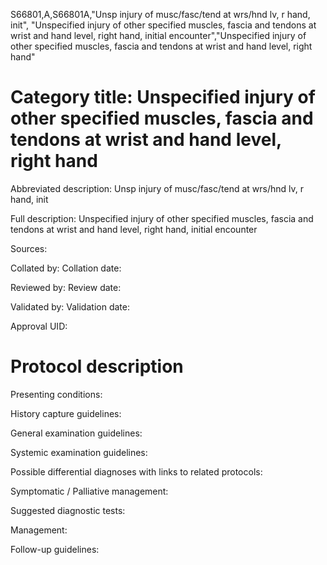 S66801,A,S66801A,"Unsp injury of musc/fasc/tend at wrs/hnd lv, r hand, init", "Unspecified injury of other specified muscles, fascia and tendons at wrist and hand level, right hand, initial encounter","Unspecified injury of other specified muscles, fascia and tendons at wrist and hand level, right hand"
# Category title: Unspecified injury of other specified muscles, fascia and tendons at wrist and hand level, right hand

Abbreviated description: Unsp injury of musc/fasc/tend at wrs/hnd lv, r hand, init

Full description: Unspecified injury of other specified muscles, fascia and tendons at wrist and hand level, right hand, initial encounter

Sources:

Collated by:
Collation date:

Reviewed by:
Review date:

Validated by:
Validation date:

Approval UID:

# Protocol description

Presenting conditions:

History capture guidelines:

General examination guidelines:

Systemic examination guidelines:

Possible differential diagnoses with links to related protocols:

Symptomatic / Palliative management:

Suggested diagnostic tests:

Management:

Follow-up guidelines:
